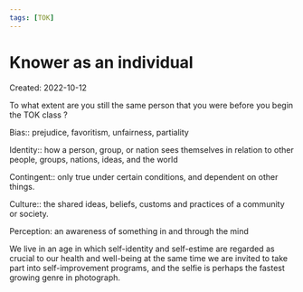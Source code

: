 ```yaml
---
tags: [TOK] 
---
```

# Knower as an individual
Created: 2022-10-12

To what extent are you still the same person that you were before you begin the TOK class ?

Bias:: prejudice, favoritism, unfairness, partiality
<!--SR:!2022-12-11,14,230-->

Identity:: how a person, group, or nation sees themselves in relation to other people, groups, nations, ideas, and the world
<!--SR:!2022-12-12,15,230-->

Contingent:: only true under certain conditions, and dependent on other things.
<!--SR:!2022-12-05,8,190-->

Culture:: the shared ideas, beliefs, customs and practices of a community or society.
<!--SR:!2022-12-07,10,230-->

Perception: an awareness of something in and through the mind

We live in an age in which self-identity and self-estime are regarded as crucial to our health and well-being at the same time we are invited to take part into self-improvement programs, and the selfie is perhaps the fastest growing genre in photograph.



